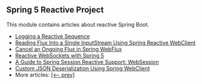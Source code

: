 ## Spring 5 Reactive Project

This module contains articles about reactive Spring Boot.

- [Logging a Reactive Sequence](https://www.baeldung.com/spring-reactive-sequence-logging)
- [Reading Flux Into a Single InputStream Using Spring Reactive WebClient](https://www.baeldung.com/spring-reactive-read-flux-into-inputstream)
- [Cancel an Ongoing Flux in Spring WebFlux](https://www.baeldung.com/spring-webflux-cancel-flux)
- [Reactive WebSockets with Spring 5](https://www.baeldung.com/spring-5-reactive-websockets)
- [A Guide to Spring Session Reactive Support: WebSession](https://www.baeldung.com/spring-session-reactive)
- [Custom JSON Deserialization Using Spring WebClient](https://www.baeldung.com/spring-webclient-json-custom-deserialization)
- More articles: [[<-- prev]](../spring-reactive-2)
